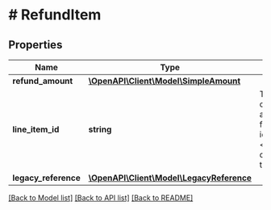 # # RefundItem

## Properties

Name | Type | Description | Notes
------------ | ------------- | ------------- | -------------
**refund_amount** | [**\OpenAPI\Client\Model\SimpleAmount**](SimpleAmount.md) |  | [optional]
**line_item_id** | **string** | The unique identifier of an order line item. This identifier is created once a buyer purchases a &#39;Buy It Now&#39; item or if an auction listing ends with a winning bidder.&lt;br&gt;&lt;br&gt;Either this field or the &lt;b&gt;legacyReference&lt;/b&gt; container is needed to identify an individual order line item that will receive a refund.&lt;br&gt;&lt;br&gt; This value is returned using the &lt;a href&#x3D;\&quot;/api-docs/sell/fulfillment/resources/order/methods/getOrders\&quot; target&#x3D;\&quot;_blank \&quot;&gt;getOrders&lt;/a&gt; method. | [optional]
**legacy_reference** | [**\OpenAPI\Client\Model\LegacyReference**](LegacyReference.md) |  | [optional]

[[Back to Model list]](../../README.md#models) [[Back to API list]](../../README.md#endpoints) [[Back to README]](../../README.md)
